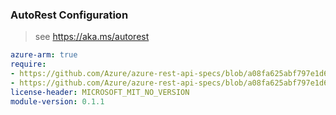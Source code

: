 ### AutoRest Configuration

> see https://aka.ms/autorest

``` yaml
azure-arm: true
require:
- https://github.com/Azure/azure-rest-api-specs/blob/a08fa625abf797e1d6e2e70a1b4f759fbbb271cd/specification/deploymentmanager/resource-manager/readme.md
- https://github.com/Azure/azure-rest-api-specs/blob/a08fa625abf797e1d6e2e70a1b4f759fbbb271cd/specification/deploymentmanager/resource-manager/readme.go.md
license-header: MICROSOFT_MIT_NO_VERSION
module-version: 0.1.1

```